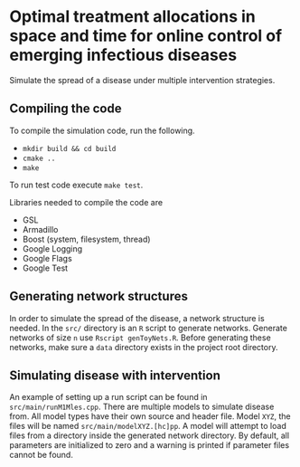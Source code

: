 # Optimal treatment allocations in space and time for online control of emerging infectious diseases

Simulate the spread of a disease under multiple intervention strategies.

## Compiling the code

To compile the simulation code, run the following.
- `mkdir build && cd build`
- `cmake ..`
- `make`

To run test code execute `make test`.

Libraries needed to compile the code are
- GSL
- Armadillo
- Boost (system, filesystem, thread)
- Google Logging
- Google Flags
- Google Test


## Generating network structures

In order to simulate the spread of the disease, a network structure is
needed.  In the `src/` directory is an `R` script to generate
networks.  Generate networks of size `n` use `Rscript genToyNets.R`.
Before generating these networks, make sure a `data` directory exists
in the project root directory.

## Simulating disease with intervention

An example of setting up a run script can be found in
`src/main/runM1Mles.cpp`.  There are multiple models to simulate
disease from.  All model types have their own source and header file.
Model `XYZ`, the files will be named `src/main/modelXYZ.[hc]pp`.  A
model will attempt to load files from a directory inside the generated
network directory.  By default, all parameters are initialized to zero
and a warning is printed if parameter files cannot be found.
